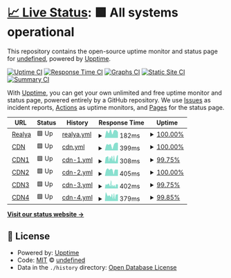 # [📈 Live Status](https://status.realya.ch): <!--live status--> **🟩 All systems operational**

This repository contains the open-source uptime monitor and status page for [undefined](https://status.realya.ch), powered by [Upptime](https://github.com/upptime/upptime).

[![Uptime CI](https://github.com/realya/Status/workflows/Uptime%20CI/badge.svg)](https://github.com/undefined/undefined/actions?query=workflow%3A%22Uptime+CI%22)
[![Response Time CI](https://github.com/realya/Status/workflows/Response%20Time%20CI/badge.svg)](https://github.com/undefined/undefined/actions?query=workflow%3A%22Response+Time+CI%22)
[![Graphs CI](https://github.com/realya/Status/workflows/Graphs%20CI/badge.svg)](https://github.com/realya/Status/actions?query=workflow%3A%22Graphs+CI%22)
[![Static Site CI](https://github.com/realya/Status/workflows/Static%20Site%20CI/badge.svg)](https://github.com/realya/Status/actions?query=workflow%3A%22Static+Site+CI%22)
[![Summary CI](https://github.com/realya/Status/workflows/Summary%20CI/badge.svg)](https://github.com/realya/Status/actions?query=workflow%3A%22Summary+CI%22)

With [Upptime](https://upptime.js.org), you can get your own unlimited and free uptime monitor and status page, powered entirely by a GitHub repository. We use [Issues](https://github.com/realya/Status/issues) as incident reports, [Actions](hhttps://github.com/realya/Status/actions) as uptime monitors, and [Pages](https://status.realya.ch) for the status page.

<!--start: status pages-->
<!-- This summary is generated by Upptime (https://github.com/upptime/upptime) -->
<!-- Do not edit this manually, your changes will be overwritten -->
<!-- prettier-ignore -->
| URL | Status | History | Response Time | Uptime |
| --- | ------ | ------- | ------------- | ------ |
| <img alt="" src="https://favicons.githubusercontent.com/realya.ch" height="13"> [Realya](https://realya.ch/) | 🟩 Up | [realya.yml](https://github.com/realya/Status/commits/HEAD/history/realya.yml) | <details><summary><img alt="Response time graph" src="./graphs/realya/response-time-week.png" height="20"> 182ms</summary><br><a href="https://status.realya.ch/history/realya"><img alt="Response time 200" src="https://img.shields.io/endpoint?url=https%3A%2F%2Fraw.githubusercontent.com%2Frealya%2FStatus%2FHEAD%2Fapi%2Frealya%2Fresponse-time.json"></a><br><a href="https://status.realya.ch/history/realya"><img alt="24-hour response time 165" src="https://img.shields.io/endpoint?url=https%3A%2F%2Fraw.githubusercontent.com%2Frealya%2FStatus%2FHEAD%2Fapi%2Frealya%2Fresponse-time-day.json"></a><br><a href="https://status.realya.ch/history/realya"><img alt="7-day response time 182" src="https://img.shields.io/endpoint?url=https%3A%2F%2Fraw.githubusercontent.com%2Frealya%2FStatus%2FHEAD%2Fapi%2Frealya%2Fresponse-time-week.json"></a><br><a href="https://status.realya.ch/history/realya"><img alt="30-day response time 200" src="https://img.shields.io/endpoint?url=https%3A%2F%2Fraw.githubusercontent.com%2Frealya%2FStatus%2FHEAD%2Fapi%2Frealya%2Fresponse-time-month.json"></a><br><a href="https://status.realya.ch/history/realya"><img alt="1-year response time 200" src="https://img.shields.io/endpoint?url=https%3A%2F%2Fraw.githubusercontent.com%2Frealya%2FStatus%2FHEAD%2Fapi%2Frealya%2Fresponse-time-year.json"></a></details> | <details><summary><a href="https://status.realya.ch/history/realya">100.00%</a></summary><a href="https://status.realya.ch/history/realya"><img alt="All-time uptime 99.02%" src="https://img.shields.io/endpoint?url=https%3A%2F%2Fraw.githubusercontent.com%2Frealya%2FStatus%2FHEAD%2Fapi%2Frealya%2Fuptime.json"></a><br><a href="https://status.realya.ch/history/realya"><img alt="24-hour uptime 100.00%" src="https://img.shields.io/endpoint?url=https%3A%2F%2Fraw.githubusercontent.com%2Frealya%2FStatus%2FHEAD%2Fapi%2Frealya%2Fuptime-day.json"></a><br><a href="https://status.realya.ch/history/realya"><img alt="7-day uptime 100.00%" src="https://img.shields.io/endpoint?url=https%3A%2F%2Fraw.githubusercontent.com%2Frealya%2FStatus%2FHEAD%2Fapi%2Frealya%2Fuptime-week.json"></a><br><a href="https://status.realya.ch/history/realya"><img alt="30-day uptime 99.02%" src="https://img.shields.io/endpoint?url=https%3A%2F%2Fraw.githubusercontent.com%2Frealya%2FStatus%2FHEAD%2Fapi%2Frealya%2Fuptime-month.json"></a><br><a href="https://status.realya.ch/history/realya"><img alt="1-year uptime 99.02%" src="https://img.shields.io/endpoint?url=https%3A%2F%2Fraw.githubusercontent.com%2Frealya%2FStatus%2FHEAD%2Fapi%2Frealya%2Fuptime-year.json"></a></details>
| <img alt="" src="https://favicons.githubusercontent.com/cdn.realya.ch" height="13"> [CDN](https://cdn.realya.ch/) | 🟩 Up | [cdn.yml](https://github.com/realya/Status/commits/HEAD/history/cdn.yml) | <details><summary><img alt="Response time graph" src="./graphs/cdn/response-time-week.png" height="20"> 399ms</summary><br><a href="https://status.realya.ch/history/cdn"><img alt="Response time 459" src="https://img.shields.io/endpoint?url=https%3A%2F%2Fraw.githubusercontent.com%2Frealya%2FStatus%2FHEAD%2Fapi%2Fcdn%2Fresponse-time.json"></a><br><a href="https://status.realya.ch/history/cdn"><img alt="24-hour response time 509" src="https://img.shields.io/endpoint?url=https%3A%2F%2Fraw.githubusercontent.com%2Frealya%2FStatus%2FHEAD%2Fapi%2Fcdn%2Fresponse-time-day.json"></a><br><a href="https://status.realya.ch/history/cdn"><img alt="7-day response time 399" src="https://img.shields.io/endpoint?url=https%3A%2F%2Fraw.githubusercontent.com%2Frealya%2FStatus%2FHEAD%2Fapi%2Fcdn%2Fresponse-time-week.json"></a><br><a href="https://status.realya.ch/history/cdn"><img alt="30-day response time 459" src="https://img.shields.io/endpoint?url=https%3A%2F%2Fraw.githubusercontent.com%2Frealya%2FStatus%2FHEAD%2Fapi%2Fcdn%2Fresponse-time-month.json"></a><br><a href="https://status.realya.ch/history/cdn"><img alt="1-year response time 459" src="https://img.shields.io/endpoint?url=https%3A%2F%2Fraw.githubusercontent.com%2Frealya%2FStatus%2FHEAD%2Fapi%2Fcdn%2Fresponse-time-year.json"></a></details> | <details><summary><a href="https://status.realya.ch/history/cdn">100.00%</a></summary><a href="https://status.realya.ch/history/cdn"><img alt="All-time uptime 100.00%" src="https://img.shields.io/endpoint?url=https%3A%2F%2Fraw.githubusercontent.com%2Frealya%2FStatus%2FHEAD%2Fapi%2Fcdn%2Fuptime.json"></a><br><a href="https://status.realya.ch/history/cdn"><img alt="24-hour uptime 100.00%" src="https://img.shields.io/endpoint?url=https%3A%2F%2Fraw.githubusercontent.com%2Frealya%2FStatus%2FHEAD%2Fapi%2Fcdn%2Fuptime-day.json"></a><br><a href="https://status.realya.ch/history/cdn"><img alt="7-day uptime 100.00%" src="https://img.shields.io/endpoint?url=https%3A%2F%2Fraw.githubusercontent.com%2Frealya%2FStatus%2FHEAD%2Fapi%2Fcdn%2Fuptime-week.json"></a><br><a href="https://status.realya.ch/history/cdn"><img alt="30-day uptime 100.00%" src="https://img.shields.io/endpoint?url=https%3A%2F%2Fraw.githubusercontent.com%2Frealya%2FStatus%2FHEAD%2Fapi%2Fcdn%2Fuptime-month.json"></a><br><a href="https://status.realya.ch/history/cdn"><img alt="1-year uptime 100.00%" src="https://img.shields.io/endpoint?url=https%3A%2F%2Fraw.githubusercontent.com%2Frealya%2FStatus%2FHEAD%2Fapi%2Fcdn%2Fuptime-year.json"></a></details>
| <img alt="" src="https://favicons.githubusercontent.com/cdn1.realya.ch" height="13"> [CDN1](https://cdn1.realya.ch/) | 🟩 Up | [cdn-1.yml](https://github.com/realya/Status/commits/HEAD/history/cdn-1.yml) | <details><summary><img alt="Response time graph" src="./graphs/cdn-1/response-time-week.png" height="20"> 308ms</summary><br><a href="https://status.realya.ch/history/cdn-1"><img alt="Response time 418" src="https://img.shields.io/endpoint?url=https%3A%2F%2Fraw.githubusercontent.com%2Frealya%2FStatus%2FHEAD%2Fapi%2Fcdn-1%2Fresponse-time.json"></a><br><a href="https://status.realya.ch/history/cdn-1"><img alt="24-hour response time 476" src="https://img.shields.io/endpoint?url=https%3A%2F%2Fraw.githubusercontent.com%2Frealya%2FStatus%2FHEAD%2Fapi%2Fcdn-1%2Fresponse-time-day.json"></a><br><a href="https://status.realya.ch/history/cdn-1"><img alt="7-day response time 308" src="https://img.shields.io/endpoint?url=https%3A%2F%2Fraw.githubusercontent.com%2Frealya%2FStatus%2FHEAD%2Fapi%2Fcdn-1%2Fresponse-time-week.json"></a><br><a href="https://status.realya.ch/history/cdn-1"><img alt="30-day response time 418" src="https://img.shields.io/endpoint?url=https%3A%2F%2Fraw.githubusercontent.com%2Frealya%2FStatus%2FHEAD%2Fapi%2Fcdn-1%2Fresponse-time-month.json"></a><br><a href="https://status.realya.ch/history/cdn-1"><img alt="1-year response time 418" src="https://img.shields.io/endpoint?url=https%3A%2F%2Fraw.githubusercontent.com%2Frealya%2FStatus%2FHEAD%2Fapi%2Fcdn-1%2Fresponse-time-year.json"></a></details> | <details><summary><a href="https://status.realya.ch/history/cdn-1">99.75%</a></summary><a href="https://status.realya.ch/history/cdn-1"><img alt="All-time uptime 99.93%" src="https://img.shields.io/endpoint?url=https%3A%2F%2Fraw.githubusercontent.com%2Frealya%2FStatus%2FHEAD%2Fapi%2Fcdn-1%2Fuptime.json"></a><br><a href="https://status.realya.ch/history/cdn-1"><img alt="24-hour uptime 100.00%" src="https://img.shields.io/endpoint?url=https%3A%2F%2Fraw.githubusercontent.com%2Frealya%2FStatus%2FHEAD%2Fapi%2Fcdn-1%2Fuptime-day.json"></a><br><a href="https://status.realya.ch/history/cdn-1"><img alt="7-day uptime 99.75%" src="https://img.shields.io/endpoint?url=https%3A%2F%2Fraw.githubusercontent.com%2Frealya%2FStatus%2FHEAD%2Fapi%2Fcdn-1%2Fuptime-week.json"></a><br><a href="https://status.realya.ch/history/cdn-1"><img alt="30-day uptime 99.93%" src="https://img.shields.io/endpoint?url=https%3A%2F%2Fraw.githubusercontent.com%2Frealya%2FStatus%2FHEAD%2Fapi%2Fcdn-1%2Fuptime-month.json"></a><br><a href="https://status.realya.ch/history/cdn-1"><img alt="1-year uptime 99.93%" src="https://img.shields.io/endpoint?url=https%3A%2F%2Fraw.githubusercontent.com%2Frealya%2FStatus%2FHEAD%2Fapi%2Fcdn-1%2Fuptime-year.json"></a></details>
| <img alt="" src="https://favicons.githubusercontent.com/cdn2.realya.ch" height="13"> [CDN2](https://cdn2.realya.ch/) | 🟩 Up | [cdn-2.yml](https://github.com/realya/Status/commits/HEAD/history/cdn-2.yml) | <details><summary><img alt="Response time graph" src="./graphs/cdn-2/response-time-week.png" height="20"> 405ms</summary><br><a href="https://status.realya.ch/history/cdn-2"><img alt="Response time 453" src="https://img.shields.io/endpoint?url=https%3A%2F%2Fraw.githubusercontent.com%2Frealya%2FStatus%2FHEAD%2Fapi%2Fcdn-2%2Fresponse-time.json"></a><br><a href="https://status.realya.ch/history/cdn-2"><img alt="24-hour response time 429" src="https://img.shields.io/endpoint?url=https%3A%2F%2Fraw.githubusercontent.com%2Frealya%2FStatus%2FHEAD%2Fapi%2Fcdn-2%2Fresponse-time-day.json"></a><br><a href="https://status.realya.ch/history/cdn-2"><img alt="7-day response time 405" src="https://img.shields.io/endpoint?url=https%3A%2F%2Fraw.githubusercontent.com%2Frealya%2FStatus%2FHEAD%2Fapi%2Fcdn-2%2Fresponse-time-week.json"></a><br><a href="https://status.realya.ch/history/cdn-2"><img alt="30-day response time 453" src="https://img.shields.io/endpoint?url=https%3A%2F%2Fraw.githubusercontent.com%2Frealya%2FStatus%2FHEAD%2Fapi%2Fcdn-2%2Fresponse-time-month.json"></a><br><a href="https://status.realya.ch/history/cdn-2"><img alt="1-year response time 453" src="https://img.shields.io/endpoint?url=https%3A%2F%2Fraw.githubusercontent.com%2Frealya%2FStatus%2FHEAD%2Fapi%2Fcdn-2%2Fresponse-time-year.json"></a></details> | <details><summary><a href="https://status.realya.ch/history/cdn-2">100.00%</a></summary><a href="https://status.realya.ch/history/cdn-2"><img alt="All-time uptime 100.00%" src="https://img.shields.io/endpoint?url=https%3A%2F%2Fraw.githubusercontent.com%2Frealya%2FStatus%2FHEAD%2Fapi%2Fcdn-2%2Fuptime.json"></a><br><a href="https://status.realya.ch/history/cdn-2"><img alt="24-hour uptime 100.00%" src="https://img.shields.io/endpoint?url=https%3A%2F%2Fraw.githubusercontent.com%2Frealya%2FStatus%2FHEAD%2Fapi%2Fcdn-2%2Fuptime-day.json"></a><br><a href="https://status.realya.ch/history/cdn-2"><img alt="7-day uptime 100.00%" src="https://img.shields.io/endpoint?url=https%3A%2F%2Fraw.githubusercontent.com%2Frealya%2FStatus%2FHEAD%2Fapi%2Fcdn-2%2Fuptime-week.json"></a><br><a href="https://status.realya.ch/history/cdn-2"><img alt="30-day uptime 100.00%" src="https://img.shields.io/endpoint?url=https%3A%2F%2Fraw.githubusercontent.com%2Frealya%2FStatus%2FHEAD%2Fapi%2Fcdn-2%2Fuptime-month.json"></a><br><a href="https://status.realya.ch/history/cdn-2"><img alt="1-year uptime 100.00%" src="https://img.shields.io/endpoint?url=https%3A%2F%2Fraw.githubusercontent.com%2Frealya%2FStatus%2FHEAD%2Fapi%2Fcdn-2%2Fuptime-year.json"></a></details>
| <img alt="" src="https://favicons.githubusercontent.com/cdn3.realya.ch" height="13"> [CDN3](https://cdn3.realya.ch/) | 🟩 Up | [cdn-3.yml](https://github.com/realya/Status/commits/HEAD/history/cdn-3.yml) | <details><summary><img alt="Response time graph" src="./graphs/cdn-3/response-time-week.png" height="20"> 402ms</summary><br><a href="https://status.realya.ch/history/cdn-3"><img alt="Response time 454" src="https://img.shields.io/endpoint?url=https%3A%2F%2Fraw.githubusercontent.com%2Frealya%2FStatus%2FHEAD%2Fapi%2Fcdn-3%2Fresponse-time.json"></a><br><a href="https://status.realya.ch/history/cdn-3"><img alt="24-hour response time 437" src="https://img.shields.io/endpoint?url=https%3A%2F%2Fraw.githubusercontent.com%2Frealya%2FStatus%2FHEAD%2Fapi%2Fcdn-3%2Fresponse-time-day.json"></a><br><a href="https://status.realya.ch/history/cdn-3"><img alt="7-day response time 402" src="https://img.shields.io/endpoint?url=https%3A%2F%2Fraw.githubusercontent.com%2Frealya%2FStatus%2FHEAD%2Fapi%2Fcdn-3%2Fresponse-time-week.json"></a><br><a href="https://status.realya.ch/history/cdn-3"><img alt="30-day response time 454" src="https://img.shields.io/endpoint?url=https%3A%2F%2Fraw.githubusercontent.com%2Frealya%2FStatus%2FHEAD%2Fapi%2Fcdn-3%2Fresponse-time-month.json"></a><br><a href="https://status.realya.ch/history/cdn-3"><img alt="1-year response time 454" src="https://img.shields.io/endpoint?url=https%3A%2F%2Fraw.githubusercontent.com%2Frealya%2FStatus%2FHEAD%2Fapi%2Fcdn-3%2Fresponse-time-year.json"></a></details> | <details><summary><a href="https://status.realya.ch/history/cdn-3">99.75%</a></summary><a href="https://status.realya.ch/history/cdn-3"><img alt="All-time uptime 99.93%" src="https://img.shields.io/endpoint?url=https%3A%2F%2Fraw.githubusercontent.com%2Frealya%2FStatus%2FHEAD%2Fapi%2Fcdn-3%2Fuptime.json"></a><br><a href="https://status.realya.ch/history/cdn-3"><img alt="24-hour uptime 100.00%" src="https://img.shields.io/endpoint?url=https%3A%2F%2Fraw.githubusercontent.com%2Frealya%2FStatus%2FHEAD%2Fapi%2Fcdn-3%2Fuptime-day.json"></a><br><a href="https://status.realya.ch/history/cdn-3"><img alt="7-day uptime 99.75%" src="https://img.shields.io/endpoint?url=https%3A%2F%2Fraw.githubusercontent.com%2Frealya%2FStatus%2FHEAD%2Fapi%2Fcdn-3%2Fuptime-week.json"></a><br><a href="https://status.realya.ch/history/cdn-3"><img alt="30-day uptime 99.93%" src="https://img.shields.io/endpoint?url=https%3A%2F%2Fraw.githubusercontent.com%2Frealya%2FStatus%2FHEAD%2Fapi%2Fcdn-3%2Fuptime-month.json"></a><br><a href="https://status.realya.ch/history/cdn-3"><img alt="1-year uptime 99.93%" src="https://img.shields.io/endpoint?url=https%3A%2F%2Fraw.githubusercontent.com%2Frealya%2FStatus%2FHEAD%2Fapi%2Fcdn-3%2Fuptime-year.json"></a></details>
| <img alt="" src="https://favicons.githubusercontent.com/cdn4.realya.ch" height="13"> [CDN4](https://cdn4.realya.ch/) | 🟩 Up | [cdn-4.yml](https://github.com/realya/Status/commits/HEAD/history/cdn-4.yml) | <details><summary><img alt="Response time graph" src="./graphs/cdn-4/response-time-week.png" height="20"> 379ms</summary><br><a href="https://status.realya.ch/history/cdn-4"><img alt="Response time 436" src="https://img.shields.io/endpoint?url=https%3A%2F%2Fraw.githubusercontent.com%2Frealya%2FStatus%2FHEAD%2Fapi%2Fcdn-4%2Fresponse-time.json"></a><br><a href="https://status.realya.ch/history/cdn-4"><img alt="24-hour response time 474" src="https://img.shields.io/endpoint?url=https%3A%2F%2Fraw.githubusercontent.com%2Frealya%2FStatus%2FHEAD%2Fapi%2Fcdn-4%2Fresponse-time-day.json"></a><br><a href="https://status.realya.ch/history/cdn-4"><img alt="7-day response time 379" src="https://img.shields.io/endpoint?url=https%3A%2F%2Fraw.githubusercontent.com%2Frealya%2FStatus%2FHEAD%2Fapi%2Fcdn-4%2Fresponse-time-week.json"></a><br><a href="https://status.realya.ch/history/cdn-4"><img alt="30-day response time 436" src="https://img.shields.io/endpoint?url=https%3A%2F%2Fraw.githubusercontent.com%2Frealya%2FStatus%2FHEAD%2Fapi%2Fcdn-4%2Fresponse-time-month.json"></a><br><a href="https://status.realya.ch/history/cdn-4"><img alt="1-year response time 436" src="https://img.shields.io/endpoint?url=https%3A%2F%2Fraw.githubusercontent.com%2Frealya%2FStatus%2FHEAD%2Fapi%2Fcdn-4%2Fresponse-time-year.json"></a></details> | <details><summary><a href="https://status.realya.ch/history/cdn-4">99.85%</a></summary><a href="https://status.realya.ch/history/cdn-4"><img alt="All-time uptime 99.96%" src="https://img.shields.io/endpoint?url=https%3A%2F%2Fraw.githubusercontent.com%2Frealya%2FStatus%2FHEAD%2Fapi%2Fcdn-4%2Fuptime.json"></a><br><a href="https://status.realya.ch/history/cdn-4"><img alt="24-hour uptime 100.00%" src="https://img.shields.io/endpoint?url=https%3A%2F%2Fraw.githubusercontent.com%2Frealya%2FStatus%2FHEAD%2Fapi%2Fcdn-4%2Fuptime-day.json"></a><br><a href="https://status.realya.ch/history/cdn-4"><img alt="7-day uptime 99.85%" src="https://img.shields.io/endpoint?url=https%3A%2F%2Fraw.githubusercontent.com%2Frealya%2FStatus%2FHEAD%2Fapi%2Fcdn-4%2Fuptime-week.json"></a><br><a href="https://status.realya.ch/history/cdn-4"><img alt="30-day uptime 99.96%" src="https://img.shields.io/endpoint?url=https%3A%2F%2Fraw.githubusercontent.com%2Frealya%2FStatus%2FHEAD%2Fapi%2Fcdn-4%2Fuptime-month.json"></a><br><a href="https://status.realya.ch/history/cdn-4"><img alt="1-year uptime 99.96%" src="https://img.shields.io/endpoint?url=https%3A%2F%2Fraw.githubusercontent.com%2Frealya%2FStatus%2FHEAD%2Fapi%2Fcdn-4%2Fuptime-year.json"></a></details>

<!--end: status pages-->

[**Visit our status website →**](https://status.realya.ch)

## 📄 License

- Powered by: [Upptime](https://github.com/upptime/upptime)
- Code: [MIT](./LICENSE) © [undefined](https://status.realya.ch)
- Data in the `./history` directory: [Open Database License](https://opendatacommons.org/licenses/odbl/1-0/)
